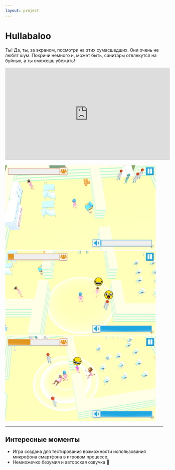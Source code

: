 ```yaml
---
layout: project
---
```


# Hullabaloo

Ты! Да, ты, за экраном, посмотри на этих сумасшедших. Они очень не любят шум. Покричи немного и, может быть, санитары отвлекутся на буйных, а ты сможешь убежать!

<iframe width="525" height="295" src="https://www.youtube.com/embed/2JQlNJpAR0k" title="Hullabaloo" frameborder="0" allow="accelerometer; autoplay; clipboard-write; encrypted-media; gyroscope; picture-in-picture; web-share" referrerpolicy="strict-origin-when-cross-origin" allowfullscreen></iframe>

<a href="https://raw.githubusercontent.com/pazenkin/pazenkin.github.io/main/img/hullabaloo/image0.png"><img src="./img/hullabaloo/image0.png" width="480" height="270" /></a>
<a href="https://raw.githubusercontent.com/pazenkin/pazenkin.github.io/main/img/hullabaloo/image1.png"><img src="./img/hullabaloo/image1.png" width="480" height="270" /></a>
<a href="https://raw.githubusercontent.com/pazenkin/pazenkin.github.io/main/img/hullabaloo/image2.png"><img src="./img/hullabaloo/image2.png" width="480" height="270" /></a>

---

## Интересные моменты

- Игра создана для тестирования возможности использования микрофона смартфона в игровом процессе.
- Немножечко безумия и авторская озвучка 🤪